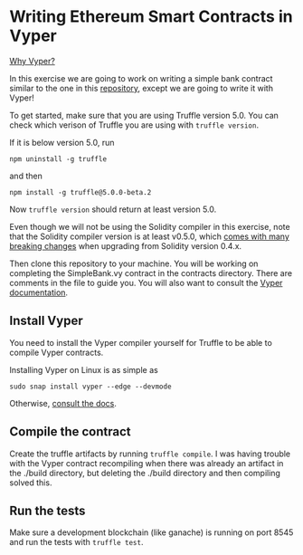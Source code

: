 # Writing Ethereum Smart Contracts in Vyper

[Why Vyper?](https://vyper.readthedocs.io/en/latest/index.html#principles-and-goals)

In this exercise we are going to work on writing a simple bank
contract similar to the one in this
[repository](https://github.com/ConsenSys-Academy/simple-bank-exercise),
except we are going to write it with Vyper!

To get started, make sure that you are using Truffle version 5.0. You can check which verison of Truffle you are using with `truffle version`. 

If it is below version 5.0, run 
```
npm uninstall -g truffle
``` 
and then 
```
npm install -g truffle@5.0.0-beta.2
```
Now `truffle version` should return at least version 5.0. 

Even though we will not be using the Solidity compiler in this exercise, note that the Solidity compiler version is at least v0.5.0, which [comes with many breaking changes](https://solidity.readthedocs.io/en/latest/050-breaking-changes.html) when upgrading from Solidity version 0.4.x.

Then clone this repository to your machine. You will be working on completing the SimpleBank.vy contract in the contracts directory. There are comments in the file to guide you. You will also want to consult the [Vyper documentation](https://vyper.readthedocs.io/en/latest/).

## Install Vyper

You need to install the Vyper compiler yourself for Truffle to be able to compile Vyper contracts.

Installing Vyper on Linux is as simple as 
```
sudo snap install vyper --edge --devmode
```
Otherwise, [consult the docs](https://vyper.readthedocs.io/en/latest/installing-vyper.html).

## Compile the contract

Create the truffle artifacts by running `truffle compile`. I was having trouble with the Vyper contract recompiling when there was already an artifact in the ./build directory, but deleting the ./build directory and then compiling solved this.

## Run the tests

Make sure a development blockchain (like ganache) is running on port 8545 and run the tests with `truffle test`.
